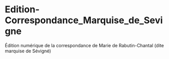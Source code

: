 # Edition-Correspondance_Marquise_de_Sevigne
Édition numérique de la correspondance de Marie de Rabutin-Chantal (dite marquise de Sévigné)
